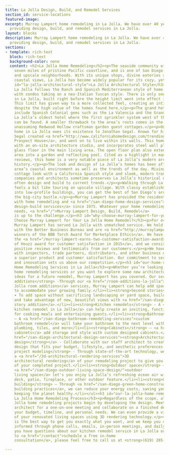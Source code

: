 ```yaml
---
title: La Jolla Design, Build, and Remodel Services
section_id: service-locations
featured-image:
excerpt: Murray Lampert home remodeling in La Jolla. We have over 40 years experience
  providing design, build, and remodel services in La Jolla.
layout: blocks
description: Murray Lampert home remodeling in La Jolla. We have over 40 years experience
  providing design, build, and remodel services in La Jolla.
sections:
- template: rich-text
  block: rich-text
  background-color: none
  content: <h2>La Jolla Home Remodeling</h2><p>The seaside community of La Jolla occupies
    seven miles of pristine Pacific coastline, and is one of San Diego’s more well-known
    and upscale neighborhoods. With its unique shops, divine eateries and beautiful
    coastal views, La Jolla has become widely popular for its cozy, yet classy nature.</p><h3
    id="la-jolla-architectural-style">La Jolla Architectural Style</h3><p>Much of
    La Jolla follows the Ranch and Spanish Mediterranean style of home architecture,
    with condos taking on a neo-Italian Tuscan style. There is only one high-rise
    in La Jolla, built right before the height limit went into effect in the 1970s.
    This limit has given way to a more collected feel, creating an intimate environment
    despite the high value of the homes found here.</p><p>The grand hotels of La Jolla
    include Spanish Colonial gems such as the La Valencia and the Grande Colonial,
    La Jolla’s oldest hotel where the first sprinkler system west of the Mississippi
    can be found. A smaller throwback to the area’s roots comes in the form of the
    unassuming Redwood Hollow craftsman garden guest cottages.</p><p>One very notable
    home in La Jolla owes its existence to Jonathan Segal. Known for his modern architecture,
    Segal created <a href="http://www.californiahomedesign.com/trending/2011/08/18/homes-we-love-jonathan-segals-prospect-house-fills-corner-lot-la-jolla">The
    Prospect House</a>, and went on to live within its walls. This home was built
    with an on-site architecture studio, and incorporates steel wall planes and a
    glass floor in the main living area. The open floor plan also extends the main
    area into a garden and reflecting pool. Cited as a highlight in many architectural
    reviews, this home is a very notable piece of La Jolla’s modern architectural
    history.</p><p>The look and design of La Jolla’s homes has been affected by the
    area’s coastal environment as well as the trends of the day. Mixing the beach
    cottage look with a California Spanish style and sleek, modern trends, construction
    companies and architects sometime preserves La Jolla’s historical designs, but
    often design and build to current trends.</p><p>Walking through La Jolla’s downtown
    feels a bit like touring an upscale village. With classy establishments settled
    into low-profile buildings, you can get the best of San Diego’s architecture without
    the big-city bustle.</p><p>Murray Lampert has provided the residents of La Jolla
    with home remodeling and <a href="/san-diego-home-design-services">professional
    design-build services</a> since 1975. Whatever your home remodeling and renovation
    needs, <a href="/">Murray Lampert Design, Build, Remodel</a>
    is up to the challenge.</p><h3 id="why-choose-murray-lampert-for-your-la-jolla-home-remodel-">Why
    Choose Murray Lampert for Your La Jolla Home Remodel?</h3><p>For over four generations,
    Murray Lampert has served La Jolla with unmatched service. We hold an A+ rating
    with the Better Business Bureau and are <a href="http://murraylampert.com/another-better-business-bureau-torch-award/">four-time
    winners of the BBB Torch Award for Marketplace Ethics</a>. We have also received
    the <a href="/murray-lampert-earns-two-customer-satisfaction-awards">Best
    of Houzz award for customer satisfaction in 2015</a>, and we consistently receive
    positive reviews and testimonials from our customers.</p><p>We have built relationships
    with inspectors, trade partners, distributors, and other business experts to deliver
    a superior product and customer satisfaction. Our commitment to service, craftsmanship,
    and innovation sets us above our competition.</p><h3 id="our-home-remodeling-services-in-la-jolla">Our
    Home Remodeling Services in La Jolla</h3><p>Whether you’re looking for La Jolla
    home remodeling services or you want to explore some new architectural design
    ideas for a future remodel, Murray Lampert has you covered. Our services include:</p><ul><li><strong>Room
    additions</strong> -Through our <a href="/room-additions-la-jolla">La
    Jolla room additions</a> services, Murray Lampert can help add space to your home
    to accommodate your growing family.</li><li><strong>Second stories</strong>
    - To add space without sacrificing landscaping or yard space, build vertically
    and take advantage of new, beautiful views with <a href="/san-diego-second-story-addition">second
    story addition</a>.</li><li><strong>Kitchen remodels</strong> - A <a href="/kitchen-remodeling-la-jolla">custom
    kitchen remodel in La Jolla</a> can help create an inviting, functional space
    for cooking meals and entertaining guests.</li><li><strong>Bathroom remodels</strong>
    – A <a href="/san-diego-bathroom-remodeling-services">custom
    bathroom remodel</a> will take your bathroom to the next level with upgraded appliances,
    plumbing, tiles, and more</li><li><strong>Cabinets</strong> – <a href="/san-diego-custom-cabinet-construction-services">Custom
    cabinets</a> add storage and style with custom designed cabinets.</li><li><a
    href="/san-diego-architectural-design-services"><strong>Architectural
    design</strong></a> - Collaborate with our staff architect to create a custom
    design that fits your budget, lifestyle, and aesthetic preferences.</li><li><strong>3D
    project modeling</strong> - Through state-of-the-art technology, we can build
    a <a href="/3d-architectural-rendering-services">3D
    architectural rendering</a> of your remodeling project to give you a better idea
    of your completed project.</li><li><strong>Outdoor space</strong> – A well-designed
    <a href="/san-diego-outdoor-living-space-design/">outdoor
    living space</a> let's you enjoy La Jolla’s refreshing ocean air with a complete
    deck, patio, fireplace, or other outdoor feature.</li><li><strong>Green
    building</strong> – Through <a href="/san-diego-green-home-construction">green
    building practices</a>, we can reduce your energy costs, saving you money and
    keeping the planet healthy.</li></ul><h3 id="our-la-jolla-home-remodeling-process">Our
    La Jolla Home Remodeling Process</h3><p>Regardless of the scope, all of our La
    Jolla home remodeling projects begin by developing the design. Meet with our staff
    architect for a one-on-one meeting and collaborate on a finished design that fits
    your budget, timeline, and personal needs. We can even provide a virtual walkthrough
    of your renovated living spaces using 3D rendering technology.</p><p>Communication
    is the best way to get you exactly what you want, and we keep you connected and
    informed through phone calls, emails, in-person meetings, and daily project updates.</p><p>If
    you have questions about our kitchen remodel service in La Jolla or would like
    to <a href="/contact">schedule a free in-home
    consultation</a>, please feel free to call us at <strong>(619) 285-9222</strong>.</p>

---
```

